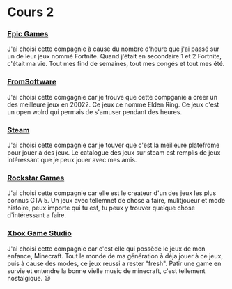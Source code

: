 # Cours 2


### [Epic Games](https://www.epicgames.com/site/en-US/home)
J'ai choisi cette compagnie à cause du nombre d'heure que j'ai passé sur un de leur jeux nommé Fortnite. Quand j'était en secondaire 1 et 2 Fortnite, c'était ma vie. Tout mes find de semaines, tout mes congés et tout mes été. 

### [FromSoftware](https://www.fromsoftware.jp/ww/)
J'ai choisi cette comgagnie car je trouve que cette compganie a créer un des meilleure jeux en 20022. Ce jeux ce nomme Elden Ring. Ce jeux c'est un open wolrd qui permais de s'amuser pendant des heures.

### [Steam](https://store.steampowered.com/?l=french)
J'ai choisi cette compagnie car je touver que c'est la meilleure platefrome pour jouer à des jeux. Le catalogue des jeux sur steam est remplis de jeux intéressant que je peux jouer avec mes amis.

### [Rockstar Games](https://www.rockstargames.com/fr/)
J'ai choisi cette compagnie car elle est le createur d'un des jeux les plus connus GTA 5. Un jeux avec tellemnet de chose a faire, mulitjoueur et mode histoire, peux importe qui tu est, tu peux y trouver quelque chose d'intéressant a faire.

### [Xbox Game Studio](https://www.xbox.com/en-US/xbox-game-studios)
J'ai choisi cette compagnie car c'est elle qui possède le jeux de mon enfance, Minecraft. Tout le monde de ma génération à déja jouer à ce jeux, puis à cause des modes, ce jeux reussi a rester "fresh". Patir une game en survie et entendre la bonne vielle music de minecraft, c'est tellement nostalgique. :smiley:


